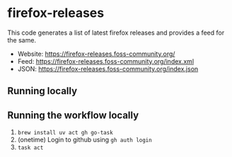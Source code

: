 # firefox-releases

This code generates a list of latest firefox releases and provides a feed for the same.

- Website: <https://firefox-releases.foss-community.org/>
- Feed: <https://firefox-releases.foss-community.org/index.xml>
- JSON: <https://firefox-releases.foss-community.org/index.json>

## Running locally

## Running the workflow locally

1. `brew install uv act gh go-task`
2. (onetime) Login to github using `gh auth login`
3. `task act`
